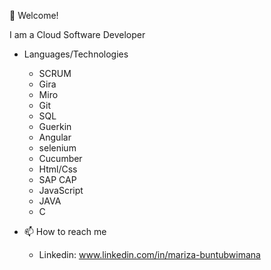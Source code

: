  👋  Welcome!

I am a Cloud Software Developer
      
- Languages/Technologies
  - SCRUM
  - Gira
  - Miro
  - Git
  - SQL
  - Guerkin
  - Angular
  - selenium
  - Cucumber
  - Html/Css
  - SAP CAP
  - JavaScript
  - JAVA
  - C

- 📫 How to reach me
  - Linkedin:   www.linkedin.com/in/mariza-buntubwimana



